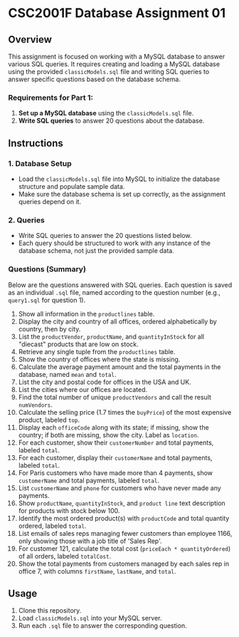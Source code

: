 # CSC2001F Database Assignment 01

## Overview

This assignment is focused on working with a MySQL database to answer various SQL queries. It requires creating and loading a MySQL database using the provided `classicModels.sql` file and writing SQL queries to answer specific questions based on the database schema.

### Requirements for Part 1:
1. **Set up a MySQL database** using the `classicModels.sql` file.
2. **Write SQL queries** to answer 20 questions about the database.

## Instructions

### 1. Database Setup
- Load the `classicModels.sql` file into MySQL to initialize the database structure and populate sample data.
- Make sure the database schema is set up correctly, as the assignment queries depend on it.

### 2. Queries
- Write SQL queries to answer the 20 questions listed below.
- Each query should be structured to work with any instance of the database schema, not just the provided sample data.
  
### Questions (Summary)
Below are the questions answered with SQL queries. Each question is saved as an individual `.sql` file, named according to the question number (e.g., `query1.sql` for question 1).

1. Show all information in the `productlines` table.
2. Display the city and country of all offices, ordered alphabetically by country, then by city.
3. List the `productVendor`, `productName`, and `quantityInStock` for all "diecast" products that are low on stock.
4. Retrieve any single tuple from the `productlines` table.
5. Show the country of offices where the state is missing.
6. Calculate the average payment amount and the total payments in the database, named `mean` and `total`.
7. List the city and postal code for offices in the USA and UK.
8. List the cities where our offices are located.
9. Find the total number of unique `productVendors` and call the result `numVendors`.
10. Calculate the selling price (1.7 times the `buyPrice`) of the most expensive product, labeled `top`.
11. Display each `officeCode` along with its state; if missing, show the country; if both are missing, show the city. Label as `location`.
12. For each customer, show their `customerNumber` and total payments, labeled `total`.
13. For each customer, display their `customerName` and total payments, labeled `total`.
14. For Paris customers who have made more than 4 payments, show `customerName` and total payments, labeled `total`.
15. List `customerName` and `phone` for customers who have never made any payments.
16. Show `productName`, `quantityInStock`, and `product line` text description for products with stock below 100.
17. Identify the most ordered product(s) with `productCode` and total quantity ordered, labeled `total`.
18. List emails of sales reps managing fewer customers than employee 1166, only showing those with a job title of 'Sales Rep'.
19. For customer 121, calculate the total cost (`priceEach * quantityOrdered`) of all orders, labeled `totalCost`.
20. Show the total payments from customers managed by each sales rep in office 7, with columns `firstName`, `lastName`, and `total`.

## Usage
1. Clone this repository.
2. Load `classicModels.sql` into your MySQL server.
3. Run each `.sql` file to answer the corresponding question.
